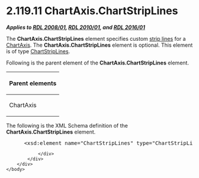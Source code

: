 <html dir="LTR" xmlns:mshelp="http://msdn.microsoft.com/mshelp" xmlns:ddue="http://ddue.schemas.microsoft.com/authoring/2003/5" xmlns:xlink="http://www.w3.org/1999/xlink" xmlns:tool="http://www.microsoft.com/tooltip">
    <head>
        <meta http-equiv="Content-Type" content="text/html; CHARSET=utf-8"></meta>
        <meta name="save" content="history"></meta>
        <title>2.119.11 ChartAxis.ChartStripLines</title>
        <xml>
            <mshelp:toctitle title="2.119.11 ChartAxis.ChartStripLines"></mshelp:toctitle>
            <mshelp:rltitle title="[MS-RDL]: ChartAxis.ChartStripLines"></mshelp:rltitle>
            <mshelp:keyword index="A" term="0f760d73-4de0-4d3e-bf7d-f32906ffabe7"></mshelp:keyword>
            <mshelp:attr name="DCSext.ContentType" value="open specification"></mshelp:attr>
            <mshelp:attr name="AssetID" value="0f760d73-4de0-4d3e-bf7d-f32906ffabe7"></mshelp:attr>
            <mshelp:attr name="TopicType" value="kbRef"></mshelp:attr>
            <mshelp:attr name="DCSext.Title" value="[MS-RDL]: ChartAxis.ChartStripLines" />
        </xml>
    </head>
    <body>
        <div id="header">
            <h1 class="heading">2.119.11 ChartAxis.ChartStripLines</h1>
        </div>
        <div id="mainSection">
            <div id="mainBody">
                <div id="allHistory" class="saveHistory"></div>
                <div id="sectionSection0" class="section" name="collapseableSection">
                    

<p><b><i>Applies to </i></b><a href="1e855f94-4617-47e4-b89e-0856c6cb420f.md"><b><i>RDL 2008/01</i></b></a><b><i>,
</i></b><a href="3428e690-a348-4ec7-8a6a-8efb42d2cdee.md"><b><i>RDL 2010/01</i></b></a><b><i>,
and </i></b><a href="52ce3983-2bfc-4e72-9359-42aaf5fe4509.md"><b><i>RDL 2016/01</i></b></a></p>

<p>The <b>ChartAxis.ChartStripLines</b> element specifies
custom <a href="b2482b3f-74ab-4ca8-a9e5-c07955011743.md#gt_de75ec20-516b-451b-9331-ccc4dc2f5702">strip lines</a> for a
<a href="0c19f1cb-ef68-4c28-a2d0-8601b7fd0f32.md">ChartAxis</a>. The <b>ChartAxis.ChartStripLines</b>
element is optional. This element is of type <a href="a6a3bbd4-9155-4f71-b17d-a8202bc77cd7.md">ChartStripLines</a>.</p>

<p>Following is the parent element of the <b>ChartAxis.ChartStripLines</b>
element.</p>

<table>
 <thead>
  <tr>
   <th>
   <p>Parent elements</p>
   </th>
  </tr>
 </thead>
 <tr>
  <td>
  <p>ChartAxis</p>
  </td>
 </tr>
</table>

<p>The following is the XML Schema definition of the <b>ChartAxis.ChartStripLines</b>
element.</p>

<dl>
<dd>
<div><pre> &lt;xsd:element name=&quot;ChartStripLines&quot; type=&quot;ChartStripLinesType&quot; minOccurs=&quot;0&quot; /&gt;
</pre></div>
</dd></dl>


                </div>
            </div>
        </div>
    </body>
</html>